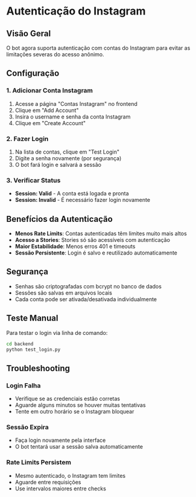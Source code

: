 # Autenticação do Instagram

## Visão Geral

O bot agora suporta autenticação com contas do Instagram para evitar as limitações severas do acesso anônimo.

## Configuração

### 1. Adicionar Conta Instagram

1. Acesse a página "Contas Instagram" no frontend
2. Clique em "Add Account"
3. Insira o username e senha da conta Instagram
4. Clique em "Create Account"

### 2. Fazer Login

1. Na lista de contas, clique em "Test Login" 
2. Digite a senha novamente (por segurança)
3. O bot fará login e salvará a sessão

### 3. Verificar Status

- **Session: Valid** - A conta está logada e pronta
- **Session: Invalid** - É necessário fazer login novamente

## Benefícios da Autenticação

- **Menos Rate Limits**: Contas autenticadas têm limites muito mais altos
- **Acesso a Stories**: Stories só são acessíveis com autenticação
- **Maior Estabilidade**: Menos erros 401 e timeouts
- **Sessão Persistente**: Login é salvo e reutilizado automaticamente

## Segurança

- Senhas são criptografadas com bcrypt no banco de dados
- Sessões são salvas em arquivos locais
- Cada conta pode ser ativada/desativada individualmente

## Teste Manual

Para testar o login via linha de comando:

```bash
cd backend
python test_login.py
```

## Troubleshooting

### Login Falha
- Verifique se as credenciais estão corretas
- Aguarde alguns minutos se houver muitas tentativas
- Tente em outro horário se o Instagram bloquear

### Sessão Expira
- Faça login novamente pela interface
- O bot tentará usar a sessão salva automaticamente

### Rate Limits Persistem
- Mesmo autenticado, o Instagram tem limites
- Aguarde entre requisições
- Use intervalos maiores entre checks